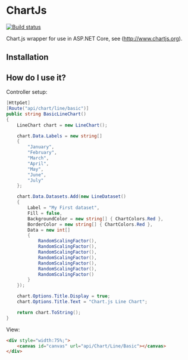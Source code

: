 # ChartJs
[![Build status](https://ci.appveyor.com/api/projects/status/v2bva9w2a84vpkoa/branch/master?svg=true)](https://ci.appveyor.com/project/jamiewest/chartjs/branch/master)

Chart.js wrapper for use in ASP.NET Core, see (http://www.chartjs.org).

## Installation

## How do I use it?

Controller setup:
```csharp
[HttpGet]
[Route("api/chart/line/basic")]
public string BasicLineChart()
{
    LineChart chart = new LineChart();

    chart.Data.Labels = new string[] 
    { 
        "January", 
        "February", 
        "March", 
        "April", 
        "May", 
        "June", 
        "July" 
    };

    chart.Data.Datasets.Add(new LineDataset()
    {
        Label = "My First dataset",
        Fill = false,
        BackgroundColor = new string[] { ChartColors.Red },
        BorderColor = new string[] { ChartColors.Red },
        Data = new int[] 
        {
            RandomScalingFactor(),
            RandomScalingFactor(),
            RandomScalingFactor(),
            RandomScalingFactor(),
            RandomScalingFactor(),
            RandomScalingFactor(),
            RandomScalingFactor()
        }
    });

    chart.Options.Title.Display = true;
    chart.Options.Title.Text = "Chart.js Line Chart";

    return chart.ToString();
}
```

View:
```html
<div style="width:75%;">
    <canvas id="canvas" url="api/Chart/Line/Basic"></canvas>
</div>
```
